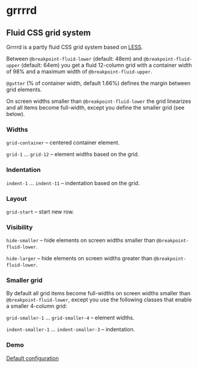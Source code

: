 # grrrrd
## Fluid CSS grid system

Grrrrd is a partly fluid CSS grid system based on [LESS](http://lesscss.org/). 

Between `@breakpoint-fluid-lower` (default: 48em) and `@breakpoint-fluid-upper` (default: 64em) you get a fluid 12-column grid with a container width of 98% and a maximum width of `@breakpoint-fluid-upper`.

`@gutter` (% of container width, default 1.66%) defines the margin between grid elements.

On screen widths smaller than `@breakpoint-fluid-lower` the grid linearizes and all items become full-width, except you define the smaller grid (see below).

### Widths
`grid-container` – centered container element.

`grid-1` ... `grid-12` – element widths based on the grid.

### Indentation
`indent-1` ... `indent-11` – indentation based on the grid.

### Layout 
`grid-start` – start new row.

### Visibility
`hide-smaller` – hide elements on screen widths smaller than `@breakpoint-fluid-lower`.

`hide-larger` – hide elements on screen widths greater than `@breakpoint-fluid-lower`. 

### Smaller grid
By default all grid items become full-widths on screen widths smaller than `@breakpoint-fluid-lower`, except you use the following classes that enable a smaller 4-column grid:

`grid-smaller-1` ... `grid-smaller-4` – element widths.

`indent-smaller-1` ... `indent-smaller-3` – indentation. 

### Demo 
[Default configuration](http://rawgithub.com/hatsumatsu/grrrrd/master/demo/index.html)

